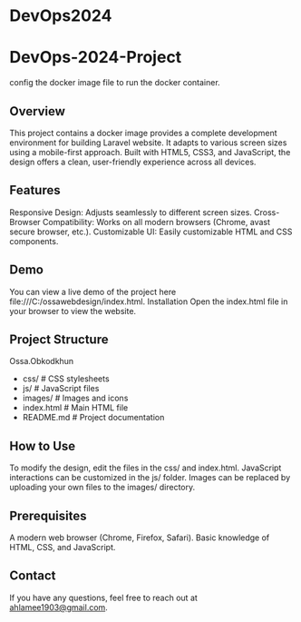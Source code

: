 # DevOps2024
# DevOps-2024-Project
config the docker image file to run the docker container.

## Overview
This project contains a docker image provides a complete development environment for building Laravel website. It adapts to various screen sizes using a mobile-first approach. Built with HTML5, CSS3, and JavaScript, the design offers a clean, user-friendly experience across all devices.

## Features
Responsive Design: Adjusts seamlessly to different screen sizes.
Cross-Browser Compatibility: Works on all modern browsers (Chrome, avast secure browser, etc.).
Customizable UI: Easily customizable HTML and CSS components.

## Demo
You can view a live demo of the project here file:///C:/ossawebdesign/index.html.
Installation
Open the index.html file in your browser to view the website.

## Project Structure
Ossa.Obkodkhun
- css/               # CSS stylesheets
- js/                # JavaScript files
- images/            # Images and icons
- index.html         # Main HTML file
- README.md          # Project documentation

## How to Use
To modify the design, edit the files in the css/ and index.html.
JavaScript interactions can be customized in the js/ folder.
Images can be replaced by uploading your own files to the images/ directory.

## Prerequisites
A modern web browser (Chrome, Firefox, Safari).
Basic knowledge of HTML, CSS, and JavaScript.

## Contact
If you have any questions, feel free to reach out at ahlamee1903@gmail.com.
